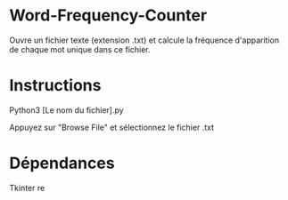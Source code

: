 # Word-Frequency-Counter
Ouvre un fichier texte (extension .txt) et calcule la fréquence d'apparition de chaque mot unique dans ce fichier.

# Instructions
Python3 [Le nom du fichier].py

Appuyez sur "Browse File" et sélectionnez le fichier .txt

# Dépendances
Tkinter
re
